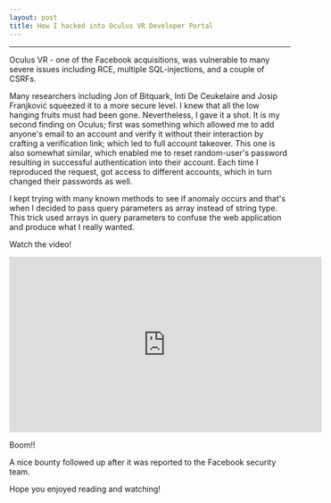 ```yaml
---
layout: post
title: How I hacked into Oculus VR Developer Portal
---
```


---


Oculus VR - one of the Facebook acquisitions, was vulnerable to many severe issues including RCE, multiple SQL-injections, and a couple of CSRFs.

Many researchers including Jon of Bitquark, Inti De Ceukelaire and Josip Franjković squeezed it to a more secure level. I knew that all the low hanging fruits must had been gone. Nevertheless, I gave it a shot. It is my second finding on Oculus; first was something which allowed me to add anyone's email to an account and verify it without their interaction by crafting a verification link; which led to full account takeover. This one is also somewhat similar, which enabled me to reset random-user's password resulting in successful authentication into their account. Each time I reproduced the request, got access to different accounts, which in turn changed their passwords as well.

I kept trying with many known methods to see if anomaly occurs and that's when I decided to pass query parameters as array instead of string type. This trick used arrays in query parameters to confuse the web application and produce what I really wanted. 

Watch the video!



<iframe width="560" height="315" src="https://www.youtube.com/embed/01a1aProHRU" frameborder="0" allowfullscreen></iframe>


Boom!!


A nice bounty followed up after it was reported to the Facebook security team.


Hope you enjoyed reading and watching!
